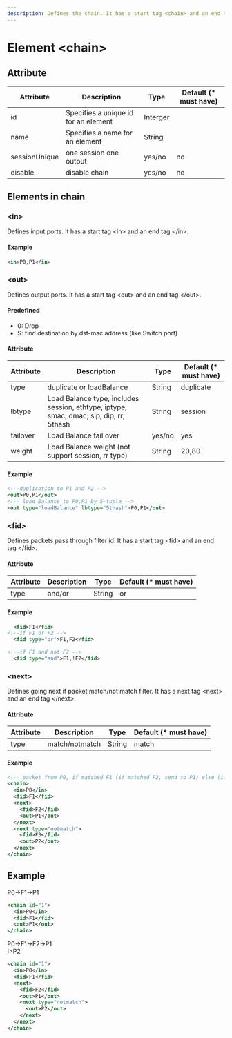```yaml
---
description: Defines the chain. It has a start tag <chain> and an end tag </chain>.
---
```


# Element \<chain>

## Attribute

| Attribute     | Description                          | Type     | Default (\* must have) |
| ------------- | ------------------------------------ | -------- | ---------------------- |
| id            | Specifies a unique id for an element | Interger |                        |
| name          | Specifies a name for an element      | String   |                        |
| sessionUnique | one session one output               | yes/no   | no                     |
| disable       | disable chain                        | yes/no   | no                     |

## Elements in chain

### \<in>

Defines input ports. It has a start tag \<in> and an end tag \</in>.

#### Example

```xml
<in>P0,P1</in>
```

### \<out>

Defines output ports. It has a start tag \<out> and an end tag \</out>.

#### Predefined

* 0: Drop
* S: find destination by dst-mac address (like Switch port)

#### Attribute

| Attribute | Description                                                                            | Type   | Default (\* must have) |
| --------- | -------------------------------------------------------------------------------------- | ------ | ---------------------- |
| type      | duplicate or loadBalance                                                               | String | duplicate              |
| lbtype    | Load Balance type, includes session, ethtype, iptype, smac, dmac, sip, dip, rr, 5thash | String | session                |
| failover  | Load Balance fail over                                                                 | yes/no | yes                    |
| weight    | Load Balance weight (not support session, rr type)                                     | String | 20,80                  |

#### Example

```xml
<!--duplication to P1 and P2 -->
<out>P0,P1</out>
<!-- load Balance to P0,P1 by 5-tuple -->
<out type="loadBalance" lbtype="5thash">P0,P1</out>
```

### \<fid>

Defines packets pass through filter id. It has a start tag \<fid> and an end tag \</fid>.

#### Attribute

| Attribute | Description | Type   | Default (\* must have) |
| --------- | ----------- | ------ | ---------------------- |
| type      | and/or      | String | or                     |

#### Example

```xml
  <fid>F1</fid>
<!--if F1 or F2 -->
  <fid type="or">F1,F2</fid>

<!--if F1 and not F2 -->
  <fid type="and">F1,!F2</fid>
```

### \<next>

Defines going next if packet match/not match filter. It has a next tag \<next> and an end tag \</next>.

#### Attribute

| Attribute | Description    | Type   | Default (\* must have) |
| --------- | -------------- | ------ | ---------------------- |
| type      | match/notmatch | String | match                  |

#### Example

```xml
<!-- packet from P0, if matched F1 (if matched F2, send to P1) else (if match F3, send to P2) -->
<chain>
  <in>P0</in> 
  <fid>F1</fid>
  <next>
    <fid>F2</fid>
    <out>P1</out>
  </next>
  <next type="notmatch">
    <fid>F3</fid>
    <out>P2</out>
  </next>
</chain>
```

## Example

P0->F1->P1

```xml
<chain id="1">
  <in>P0</in>
  <fid>F1</fid>
  <out>P1</out>
</chain>
```

P0->F1->F2->P1\
&#x20;                  !>P2

```xml
<chain id="1">
  <in>P0</in>
  <fid>F1</fid>
  <next>
    <fid>F2</fid>
    <out>P1</out>
    <next type="notmatch">
      <out>P2</out>
    </next>
  </next>
</chain>
```
